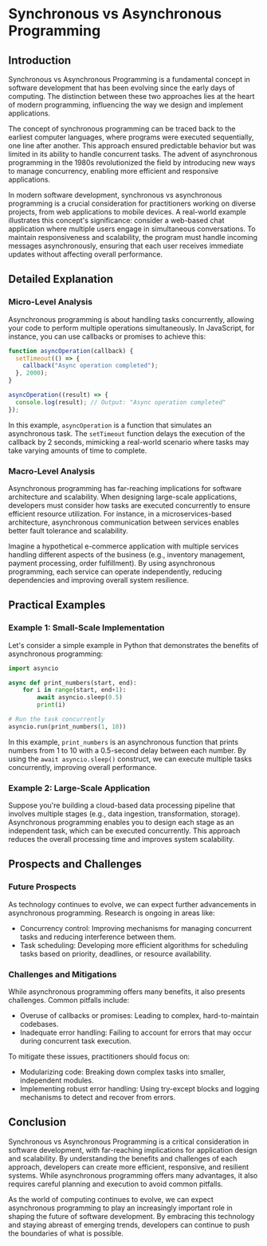 # Synchronous vs Asynchronous Programming
## Introduction
Synchronous vs Asynchronous Programming is a fundamental concept in software development that has been evolving since the early days of computing. The distinction between these two approaches lies at the heart of modern programming, influencing the way we design and implement applications.

The concept of synchronous programming can be traced back to the earliest computer languages, where programs were executed sequentially, one line after another. This approach ensured predictable behavior but was limited in its ability to handle concurrent tasks. The advent of asynchronous programming in the 1980s revolutionized the field by introducing new ways to manage concurrency, enabling more efficient and responsive applications.

In modern software development, synchronous vs asynchronous programming is a crucial consideration for practitioners working on diverse projects, from web applications to mobile devices. A real-world example illustrates this concept's significance: consider a web-based chat application where multiple users engage in simultaneous conversations. To maintain responsiveness and scalability, the program must handle incoming messages asynchronously, ensuring that each user receives immediate updates without affecting overall performance.

## Detailed Explanation
### Micro-Level Analysis
Asynchronous programming is about handling tasks concurrently, allowing your code to perform multiple operations simultaneously. In JavaScript, for instance, you can use callbacks or promises to achieve this:

```javascript
function asyncOperation(callback) {
  setTimeout(() => {
    callback("Async operation completed");
  }, 2000);
}

asyncOperation((result) => {
  console.log(result); // Output: "Async operation completed"
});
```

In this example, `asyncOperation` is a function that simulates an asynchronous task. The `setTimeout` function delays the execution of the callback by 2 seconds, mimicking a real-world scenario where tasks may take varying amounts of time to complete.

### Macro-Level Analysis
Asynchronous programming has far-reaching implications for software architecture and scalability. When designing large-scale applications, developers must consider how tasks are executed concurrently to ensure efficient resource utilization. For instance, in a microservices-based architecture, asynchronous communication between services enables better fault tolerance and scalability.

Imagine a hypothetical e-commerce application with multiple services handling different aspects of the business (e.g., inventory management, payment processing, order fulfillment). By using asynchronous programming, each service can operate independently, reducing dependencies and improving overall system resilience.

## Practical Examples
### Example 1: Small-Scale Implementation

Let's consider a simple example in Python that demonstrates the benefits of asynchronous programming:

```python
import asyncio

async def print_numbers(start, end):
    for i in range(start, end+1):
        await asyncio.sleep(0.5)
        print(i)

# Run the task concurrently
asyncio.run(print_numbers(1, 10))
```

In this example, `print_numbers` is an asynchronous function that prints numbers from 1 to 10 with a 0.5-second delay between each number. By using the `await asyncio.sleep()` construct, we can execute multiple tasks concurrently, improving overall performance.

### Example 2: Large-Scale Application

Suppose you're building a cloud-based data processing pipeline that involves multiple stages (e.g., data ingestion, transformation, storage). Asynchronous programming enables you to design each stage as an independent task, which can be executed concurrently. This approach reduces the overall processing time and improves system scalability.

## Prospects and Challenges
### Future Prospects

As technology continues to evolve, we can expect further advancements in asynchronous programming. Research is ongoing in areas like:

* Concurrency control: Improving mechanisms for managing concurrent tasks and reducing interference between them.
* Task scheduling: Developing more efficient algorithms for scheduling tasks based on priority, deadlines, or resource availability.

### Challenges and Mitigations

While asynchronous programming offers many benefits, it also presents challenges. Common pitfalls include:

* Overuse of callbacks or promises: Leading to complex, hard-to-maintain codebases.
* Inadequate error handling: Failing to account for errors that may occur during concurrent task execution.

To mitigate these issues, practitioners should focus on:

* Modularizing code: Breaking down complex tasks into smaller, independent modules.
* Implementing robust error handling: Using try-except blocks and logging mechanisms to detect and recover from errors.

## Conclusion
Synchronous vs Asynchronous Programming is a critical consideration in software development, with far-reaching implications for application design and scalability. By understanding the benefits and challenges of each approach, developers can create more efficient, responsive, and resilient systems. While asynchronous programming offers many advantages, it also requires careful planning and execution to avoid common pitfalls.

As the world of computing continues to evolve, we can expect asynchronous programming to play an increasingly important role in shaping the future of software development. By embracing this technology and staying abreast of emerging trends, developers can continue to push the boundaries of what is possible.